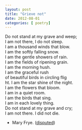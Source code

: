 ```yaml
---
layout: post
title: "Grieve not"
date: 2012-08-01
categories: [ poetry]
---
```


Do not stand at my grave and weep; <br/>
I am not there, I do not sleep. <br/>
I am a thousand winds that blow. <br/>
I am the softly falling snow. <br/>
I am the gentle showers of rain. <br/>
I am the fields of ripening grain. <br/>
I am the morning hush. <br/>
I am the graceful rush <br/>
of beautiful birds in circling flig<br/>ht. 
I am the star shine of the night. <br/>
I am the flowers that bloom. <br/>
I am in a quiet room. <br/>
I am the birds that sing. <br/>
I am in each lovely thing. <br/>
Do not stand at my grave and cry; <br/>
I am not there. I did not die.<br/>

- Mary Frye. ([disputed](http://en.wikipedia.org/wiki/Do_not_stand_at_my_grave_and_weep))
